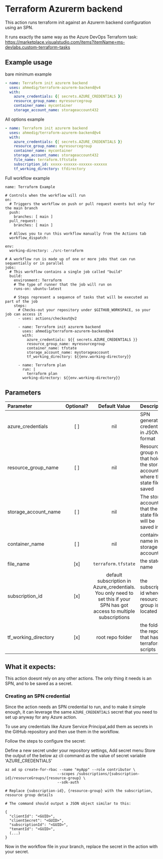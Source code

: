 # Terraform Azurerm backend

This action runs terraform init against an Azurerm backend configuration using an SPN.

It runs exactly the same way as the Azure DevOps Terraform task:
https://marketplace.visualstudio.com/items?itemName=ms-devlabs.custom-terraform-tasks

## Example usage

bare minimum example
```yml
- name: Terraform init azurerm backend
  uses: ahmedig/terraform-azurerm-backend@v4
  with:
    azure_credentials: {{ secrets.AZURE_CREDENTIALS }}
    resource_group_name: myresourcegroup
    container_name: mycontainer
    storage_account_name: storageaccount432
```
All options example
```yml
- name: Terraform init azurerm backend
  uses: ahmedig/terraform-azurerm-backend@v4
  with:
    azure_credentials: {{ secrets.AZURE_CREDENTIALS }}
    resource_group_name: myresourcegroup
    container_name: mycontainer
    storage_account_name: storageaccount432
    file_name: terraform.tftstate
    subscription_id: xxxxx-xxxxxx-xxxxxx-xxxxxx
    tf_working_directory: tfdirectory
```
Full workflow example
```
name: Terraform Example

# Controls when the workflow will run
on:
  # Triggers the workflow on push or pull request events but only for the main branch
  push:
    branches: [ main ]
  pull_request:
    branches: [ main ]

  # Allows you to run this workflow manually from the Actions tab
  workflow_dispatch:

env:
  working-directory: ./src-terraform

# A workflow run is made up of one or more jobs that can run sequentially or in parallel
jobs:
  # This workflow contains a single job called "build"
  build:
    environment: Terraform
    # The type of runner that the job will run on
    runs-on: ubuntu-latest

    # Steps represent a sequence of tasks that will be executed as part of the job
    steps:
      # Checks-out your repository under $GITHUB_WORKSPACE, so your job can access it
      - uses: actions/checkout@v2

      - name: Terraform init azurerm backend
        uses: ahmedig/terraform-azurerm-backend@v4
        with:
          azure_credentials: ${{ secrets.AZURE_CREDENTIALS }}
          resource_group_name: myresourcegroup
          container_name: tfstate
          storage_account_name: mystorageaccount
          tf_working_directory: ${{env.working-directory}}
          
      - name: Terraform plan
        run: |
          terraform plan
        working-directory: ${{env.working-directory}}
```


## Parameters
| Parameter | Optional? | Default Value | Description |
| :--- | :---: | :---: | :--- |
| azure_credentials | [ ] | nil | SPN generated credentials in JSON format |
| resource_group_name | [ ] | nil | Resource group name that holds the storage account where the state file is saved |
| storage_account_name | [ ] | nil | The storage account that the state file will be saved in |
| container_name | [ ] | nil | container name in the storage account |
| file_name | [x] | `terraform.tfstate` | the state file name |
| subscription_id | [x] | default subscription in Azure_credentials. You only need to set this if your SPN has got access to multiple subscriptions | the subscription id where the resource group is located |
| tf_working_directory | [x] | root repo folder | the folder in the repo that has the terraform scripts |


## What it expects:
This action doesnt rely on any other actions.
The only thing it needs is an SPN, and to be saved as a secret.

### Creating an SPN credential
Since the action needs an SPN credential to run, and to make it simple enough, it can leverage the same `AZURE_CREDENTIALS` secret that you need to set up anyway for any Azure action.

To use any credentials like Azure Service Principal,add them as secrets in the GitHub repository and then use them in the workflow.

Follow the steps to configure the secret:

Define a new secret under your repository settings, Add secret menu
Store the output of the below az cli command as the value of secret variable 'AZURE_CREDENTIALS'

```
az ad sp create-for-rbac --name "myApp" --role contributor \
                        --scopes /subscriptions/{subscription-id}/resourceGroups/{resource-group} \
                        --sdk-auth
                        
# Replace {subscription-id}, {resource-group} with the subscription, resource group details

# The command should output a JSON object similar to this:

{
  "clientId": "<GUID>",
  "clientSecret": "<GUID>",
  "subscriptionId": "<GUID>",
  "tenantId": "<GUID>",
  (...)
}
```
  
Now in the workflow file in your branch, replace the secret in the action with your secret.

